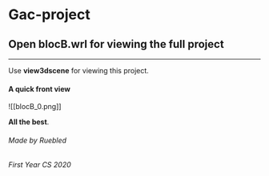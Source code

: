 # Gac-project
## Open blocB.wrl for viewing the full project
___
Use **view3dscene** for viewing this project.

#### A quick front view
![[blocB_0.png]]

**All the best**.

###### Made by Ruebled
###### First Year CS 2020
